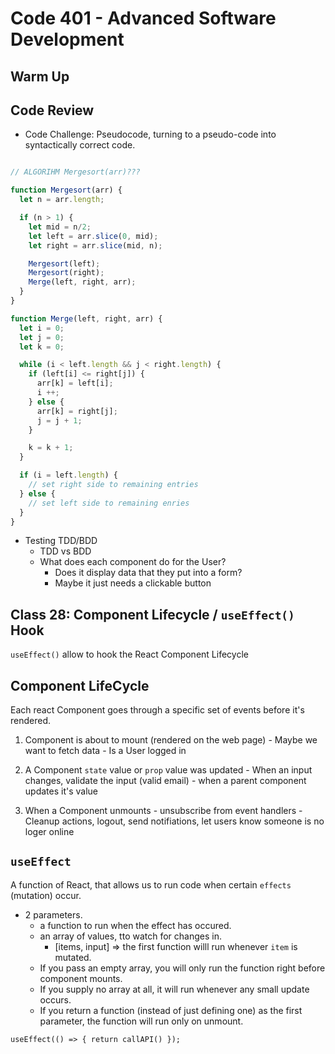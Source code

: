 # Code 401 - Advanced Software Development

## Warm Up

## Code Review

- Code Challenge: Pseudocode, turning to a pseudo-code into syntactically correct code.

```javascript

// ALGORIHM Mergesort(arr)???

function Mergesort(arr) {
  let n = arr.length;

  if (n > 1) {
    let mid = n/2;
    let left = arr.slice(0, mid);
    let right = arr.slice(mid, n);

    Mergesort(left);
    Mergesort(right);
    Merge(left, right, arr);
  }
}

function Merge(left, right, arr) {
  let i = 0;
  let j = 0;
  let k = 0;

  while (i < left.length && j < right.length) {
    if (left[i] <= right[j]) {
      arr[k] = left[i];
      i ++;
    } else {
      arr[k] = right[j];
      j = j + 1;
    }

    k = k + 1;
  }

  if (i = left.length) {
    // set right side to remaining entries
  } else {
    // set left side to remaining enries
  }
}

```


- Testing TDD/BDD
  - TDD vs BDD
  - What does each component do for the User?
    - Does it display data that they put into a form?
    - Maybe it just needs a clickable button

## Class 28: Component Lifecycle / `useEffect()` Hook

`useEffect()` allow to hook the React Component Lifecycle

## Component LifeCycle

Each react Component goes through a specific set of events before it's rendered.

  1. Component is about to mount (rendered on the web page)
    - Maybe we want to fetch data
    - Is a User logged in

  2. A Component `state` value or `prop` value was updated
    - When an input changes, validate the input (valid email)
    - when a parent component updates it's value

  3. When a Component unmounts
    - unsubscribe from event handlers
    - Cleanup actions, logout, send notifiations, let users know someone is no loger online

## `useEffect` 

A function of React, that allows us to run code when certain `effects` (mutation) occur.
  * 2 parameters.
    * a function to run when the effect has occured.
    * an array of values, tto watch for changes in.
      * [items, input] => the first function willl run whenever `item` is mutated.
    * If you pass an empty array, you will only run the function right before component mounts.
    * If you supply no array at all, it will run whenever any small update occurs.
    * If you return a function (instead of just defining one) as the first parameter, the function will run only on unmount.

`useEffect(() => { return callAPI() });`
